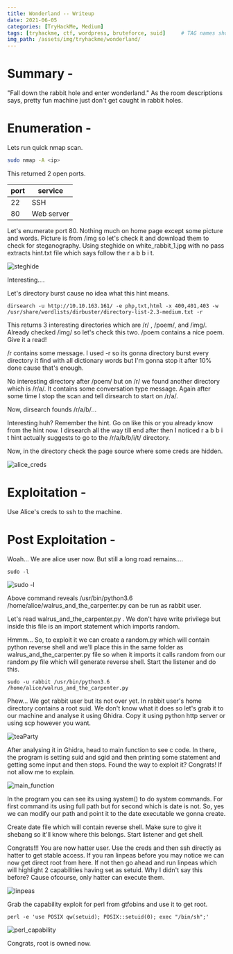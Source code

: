 ```yaml
---
title: Wonderland -- Writeup
date: 2021-06-05
categories: [TryHackMe, Medium]
tags: [tryhackme, ctf, wordpress, bruteforce, suid]     # TAG names should always be lowercase
img_path: /assets/img/tryhackme/wonderland/
---
```


# Summary -
"Fall down the rabbit hole and enter wonderland." As the room descriptions says, pretty fun machine just don't get caught in rabbit holes.

# Enumeration -
Lets run quick nmap scan.

```bash
sudo nmap -A <ip>
```

This returned 2 open ports.

port      |service
----------|----------
22        |SSH
80        |Web server

Let's enumerate port 80.
Nothing much on home page except some picture and words. Picture is from /img so let's check it and download them to check for steganography.
Using steghide on white_rabbit_1.jpg with no pass extracts hint.txt file which says follow the r a b b i t.

![steghide](steghide.png)

Interesting....

Let's directory burst cause no idea what this hint means.

```
dirsearch -u http://10.10.163.161/ -e php,txt,html -x 400,401,403 -w /usr/share/wordlists/dirbuster/directory-list-2.3-medium.txt -r
```
This returns 3 interesting directories which are /r/ , /poem/, and /img/. Already checked /img/ so let's check this two.
/poem contains a nice poem. Give it a read!

/r contains some message.
I used -r so its gonna directory burst every directory it find with all dictionary words but I'm gonna stop it after 10% done cause that's enough.

No interesting directory after /poem/ but on /r/ we found another directory which is /r/a/. It contains some conversation type message. Again after some time I stop the scan and tell dirsearch to start on /r/a/.

Now, dirsearch founds /r/a/b/...

Interesting huh? Remember the hint. Go on like this or you already know from the hint now. I dirsearch all the way till end after then I noticed r a b b i t hint actually suggests to go to the /r/a/b/b/i/t/ directory.

Now, in the directory check the page source where some creds are hidden.

![alice_creds](creds.png)

# Exploitation -
Use Alice's creds to ssh to the machine.

# Post Exploitation -
Woah... We are alice user now. But still a long road remains....

```
sudo -l
```

![sudo -l](sudo_l.png)

Above command reveals /usr/bin/python3.6 /home/alice/walrus_and_the_carpenter.py can be run as rabbit user.

Let's read walrus_and_the_carpenter.py . We don't have write privilege but inside this file is an import statement which imports random.

Hmmm... So, to exploit it we can create a random.py which will contain python reverse shell and we'll place this in the same folder as walrus_and_the_carpenter.py file so when it imports it calls random from our random.py file which will generate reverse shell. Start the listener and do this.

```
sudo -u rabbit /usr/bin/python3.6 /home/alice/walrus_and_the_carpenter.py
```

Phew... We got rabbit user but its not over yet. In rabbit user's home directory contains a root suid. We don't know what it does so let's grab it to our machine and analyse it using Ghidra. Copy it using python http server or using scp however you want.

![teaParty](teaParty.png)

After analysing it in Ghidra, head to main function to see c code.
In there, the program is setting suid and sgid and then printing some statement and getting some input and then stops.
Found the way to exploit it? Congrats! If not allow me to explain.

![main_function](main_c.png)

In the program you can see its using system() to do system commands. For first command its using full path but for second which is date is not. So, yes we can modify our path and point it to the date executable we gonna create.

Create date file which will contain reverse shell. Make sure to give it shebang so it'll know where this belongs. Start listener and get shell.

Congrats!!! You are now hatter user. Use the creds and then ssh directly as hatter to get stable access.
If you ran linpeas before you may notice we can now get direct root from here. If not then go ahead and run linpeas which will highlight 2 capabilities having set as setuid. Why I didn't say this before? Cause ofcourse, only hatter can execute them.

![linpeas](capabilities.png)

Grab the capability exploit for perl from gtfobins and use it to get root.
```
perl -e 'use POSIX qw(setuid); POSIX::setuid(0); exec "/bin/sh";'
```

![perl_capability](perl_capability.png)

Congrats, root is owned now.

